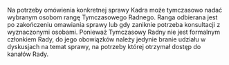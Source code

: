 Na potrzeby omówienia konkretnej sprawy Kadra może tymczasowo nadać wybranym osobom rangę Tymczasowego Radnego. Ranga odbierana jest po zakończeniu omawiania sprawy lub gdy zaniknie potrzeba konsultacji z wyznaczonymi osobami. Ponieważ Tymczasowy Radny nie jest formalnym członkiem Rady, do jego obowiązków należy jedynie branie udziału w dyskusjach na temat sprawy, na potrzeby której otrzymał dostęp do kanałów Rady.
